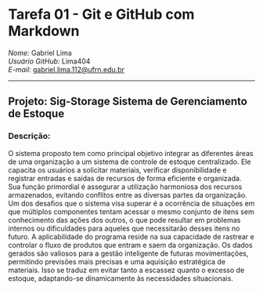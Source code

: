# Tarefa 01 - Git e GitHub com Markdown

*Nome:* Gabriel Lima  
*Usuário GitHub:* Lima404  
*E-mail:* gabriel.lima.112@ufrn.edu.br

---

## Projeto: Sig-Storage Sistema de Gerenciamento de Estoque

### Descrição:
<div>
O sistema proposto tem como principal objetivo integrar as diferentes áreas de uma organização a um sistema de controle de estoque centralizado. Ele capacita os usuários a solicitar materiais, verificar disponibilidade e registrar entradas e saídas de recursos de
forma eficiente e organizada. Sua função primordial é assegurar a utilização harmoniosa dos recursos
armazenados, evitando conflitos entre as diversas partes da organização. Um dos desafios
que o sistema visa superar é a ocorrência de situações em que múltiplos componentes
tentam acessar o mesmo conjunto de itens sem conhecimento das ações dos outros, o que
pode resultar em problemas internos ou dificuldades para aqueles que necessitarão desses
itens no futuro. A aplicabilidade do programa reside na sua capacidade de rastrear e controlar o
fluxo de produtos que entram e saem da organização. Os dados gerados são valiosos para
a gestão inteligente de futuras movimentações, permitindo previsões mais precisas e uma
aquisição estratégica de materiais. Isso se traduz em evitar tanto a escassez quanto o
excesso de estoque, adaptando-se dinamicamente às necessidades situacionais.
</div>

